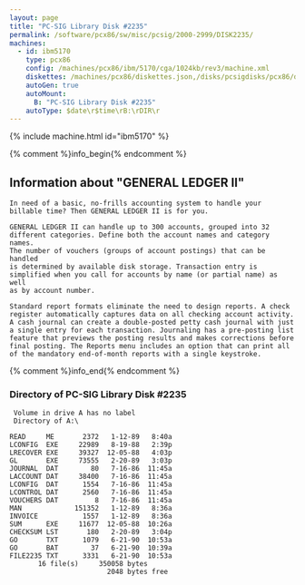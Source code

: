 ```yaml
---
layout: page
title: "PC-SIG Library Disk #2235"
permalink: /software/pcx86/sw/misc/pcsig/2000-2999/DISK2235/
machines:
  - id: ibm5170
    type: pcx86
    config: /machines/pcx86/ibm/5170/cga/1024kb/rev3/machine.xml
    diskettes: /machines/pcx86/diskettes.json,/disks/pcsigdisks/pcx86/diskettes.json
    autoGen: true
    autoMount:
      B: "PC-SIG Library Disk #2235"
    autoType: $date\r$time\rB:\rDIR\r
---
```


{% include machine.html id="ibm5170" %}

{% comment %}info_begin{% endcomment %}

## Information about "GENERAL LEDGER II"

    In need of a basic, no-frills accounting system to handle your
    billable time? Then GENERAL LEDGER II is for you.
    
    GENERAL LEDGER II can handle up to 300 accounts, grouped into 32
    different categories. Define both the account names and category names.
    The number of vouchers (groups of account postings) that can be handled
    is determined by available disk storage. Transaction entry is
    simplified when you call for accounts by name (or partial name) as well
    as by account number.
    
    Standard report formats eliminate the need to design reports. A check
    register automatically captures data on all checking account activity.
    A cash journal can create a double-posted petty cash journal with just
    a single entry for each transaction. Journaling has a pre-posting list
    feature that previews the posting results and makes corrections before
    final posting. The Reports menu includes an option that can print all
    of the mandatory end-of-month reports with a single keystroke.
{% comment %}info_end{% endcomment %}


### Directory of PC-SIG Library Disk #2235

     Volume in drive A has no label
     Directory of A:\

    READ     ME       2372   1-12-89   8:40a
    LCONFIG  EXE     22989   8-19-88   2:39p
    LRECOVER EXE     39327  12-05-88   4:03p
    GL       EXE     73555   2-20-89   3:03p
    JOURNAL  DAT        80   7-16-86  11:45a
    LACCOUNT DAT     38400   7-16-86  11:45a
    LCONFIG  DAT      1554   7-16-86  11:45a
    LCONTROL DAT      2560   7-16-86  11:45a
    VOUCHERS DAT         8   7-16-86  11:45a
    MAN             151352   1-12-89   8:36a
    INVOICE           1557   1-12-89   8:36a
    SUM      EXE     11677  12-05-88  10:26a
    CHECKSUM LST       180   2-20-89   3:04p
    GO       TXT      1079   6-21-90  10:53a
    GO       BAT        37   6-21-90  10:39a
    FILE2235 TXT      3331   6-21-90  10:53a
           16 file(s)     350058 bytes
                            2048 bytes free
